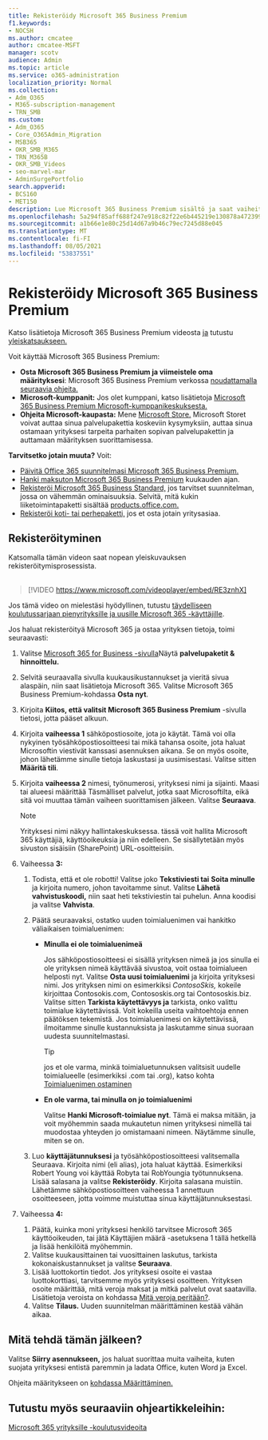 ```yaml
---
title: Rekisteröidy Microsoft 365 Business Premium
f1.keywords:
- NOCSH
ms.author: cmcatee
author: cmcatee-MSFT
manager: scotv
audience: Admin
ms.topic: article
ms.service: o365-administration
localization_priority: Normal
ms.collection:
- Adm_O365
- M365-subscription-management
- TRN_SMB
ms.custom:
- Adm_O365
- Core_O365Admin_Migration
- MSB365
- OKR_SMB_M365
- TRN_M365B
- OKR_SMB_Videos
- seo-marvel-mar
- AdminSurgePortfolio
search.appverid:
- BCS160
- MET150
description: Lue Microsoft 365 Business Premium sisältö ja saat vaiheittaiset ohjeet rekisteröitymiseen Microsoft 365 Business Premium.
ms.openlocfilehash: 5a294f85aff688f247e918c82f22e6b445219e130878a472399a42cd2cd3e49d
ms.sourcegitcommit: a1b66e1e80c25d14d67a9b46c79ec7245d88e045
ms.translationtype: MT
ms.contentlocale: fi-FI
ms.lasthandoff: 08/05/2021
ms.locfileid: "53837551"
---
```

# <a name="sign-up-for-microsoft-365-business-premium"></a>Rekisteröidy Microsoft 365 Business Premium

Katso lisätietoja Microsoft 365 Business Premium videosta [ja](../business-video/what-is-microsoft-365.md) tutustu [yleiskatsaukseen.](microsoft-365-business-overview.md)

Voit käyttää Microsoft 365 Business Premium:
- **Osta Microsoft 365 Business Premium ja viimeistele oma määrityksesi**: Microsoft 365 Business Premium verkossa [noudattamalla seuraavia ohjeita.](#sign-up-steps)
- **Microsoft-kumppanit:** Jos olet kumppani, katso lisätietoja [Microsoft 365 Business Premium Microsoft-kumppanikeskuksesta.](get-microsoft-365-business.md)
- **Ohjeita Microsoft-kaupasta:** Mene [Microsoft Store.](https://go.microsoft.com/fwlink/?linkid=2109652) Microsoft Storet voivat auttaa sinua palvelupakettia koskeviin kysymyksiin, auttaa sinua ostamaan yrityksesi tarpeita parhaiten sopivan palvelupakettin ja auttamaan määrityksen suorittamisessa.

**Tarvitsetko jotain muuta?** Voit:
- [Päivitä Office 365 suunnitelmasi Microsoft 365 Business Premium.](migrate-to-microsoft-365-business.md)
- [Hanki maksuton Microsoft 365 Business Premium](https://go.microsoft.com/fwlink/p/?linkid=2102309) kuukauden ajan.
- [Rekisteröi Microsoft 365 Business Standard,](https://go.microsoft.com/fwlink/p/?LinkID=510935) jos tarvitset suunnitelman, jossa on vähemmän ominaisuuksia. Selvitä, mitä kukin liiketoimintapaketti sisältää [products.office.com.](https://go.microsoft.com/fwlink/?linkid=2109397)
- [Rekisteröi koti- tai perhepaketti,](https://go.microsoft.com/fwlink/?linkid=2109398) jos et osta jotain yritysasiaa. 

## <a name="sign-up-steps"></a>Rekisteröityminen

Katsomalla tämän videon saat nopean yleiskuvauksen rekisteröitymisprosessista.<br><br>

> [!VIDEO https://www.microsoft.com/videoplayer/embed/RE3znhX] 

Jos tämä video on mielestäsi hyödyllinen, tutustu [täydelliseen koulutussarjaan pienyrityksille ja uusille Microsoft 365 -käyttäjille](https://support.microsoft.com/office/6ab4bbcd-79cf-4000-a0bd-d42ce4d12816).

Jos haluat rekisteröityä Microsoft 365 ja ostaa yrityksen tietoja, toimi seuraavasti:

1. Valitse [Microsoft 365 for Business -sivulla](https://go.microsoft.com/fwlink/?linkid=2109654)Näytä **palvelupaketit & hinnoittelu.** 
2. Selvitä seuraavalla sivulla kuukausikustannukset ja vieritä sivua alaspäin, niin saat lisätietoja Microsoft 365. Valitse Microsoft 365 Business Premium-kohdassa **Osta nyt**.
3. Kirjoita **Kiitos, että valitsit Microsoft 365 Business Premium** -sivulla tietosi, jotta pääset alkuun.
4. Kirjoita **vaiheessa 1** sähköpostiosoite, jota jo käytät. Tämä voi olla nykyinen työsähköpostiosoitteesi tai mikä tahansa osoite, jota haluat Microsoftin viestivät kanssasi asennuksen aikana. Se on myös osoite, johon lähetämme sinulle tietoja laskustasi ja uusimisestasi. Valitse sitten **Määritä tili**.
5. Kirjoita **vaiheessa 2** nimesi, työnumerosi, yrityksesi nimi ja sijainti. Maasi tai alueesi määrittää Täsmälliset palvelut, jotka saat Microsoftilta, eikä sitä voi muuttaa tämän vaiheen suorittamisen jälkeen. Valitse **Seuraava**.
    > [!NOTE]
    > Yrityksesi nimi näkyy hallintakeskuksessa. tässä voit hallita Microsoft 365 käyttäjiä, käyttöoikeuksia ja niin edelleen. Se sisällytetään myös sivuston sisäisiin (SharePoint) URL-osoitteisiin.
6. Vaiheessa **3:**

    1. Todista, että et ole robotti! Valitse joko **Tekstiviesti tai** **Soita minulle** ja kirjoita numero, johon tavoitamme sinut. Valitse **Lähetä vahvistuskoodi,** niin saat heti tekstiviestin tai puhelun. Anna koodisi ja valitse **Vahvista**.
    2. Päätä seuraavaksi, ostatko uuden toimialuenimen vai hankitko väliaikaisen toimialuenimen:

        - **Minulla ei ole toimialuenimeä** 
        
            Jos sähköpostiosoitteesi ei sisällä yrityksen nimeä ja jos sinulla ei ole yrityksen nimeä käyttävää sivustoa, voit ostaa toimialueen helposti nyt. Valitse **Osta uusi toimialuenimi** ja kirjoita yrityksesi nimi. Jos yrityksen nimi on esimerkiksi *ContosoSkis,* kokeile kirjoittaa Contosokis.com, Contososkis.org tai Contososkis.biz. Valitse sitten **Tarkista käytettävyys ja** tarkista, onko valittu toimialue käytettävissä. Voit kokeilla useita vaihtoehtoja ennen päätöksen tekemistä. Jos toimialuenimesi on käytettävissä, ilmoitamme sinulle kustannuksista ja laskutamme sinua suoraan uudesta suunnitelmastasi. 
       
            > [!TIP]
            > jos et ole varma, minkä toimialuetunnuksen valitsisit uudelle toimialueelle (esimerkiksi .com tai .org), katso kohta [Toimialuenimen ostaminen](../admin/get-help-with-domains/buy-a-domain-name.md)
        
        - **En ole varma, tai minulla on jo toimialuenimi** 
        
             Valitse **Hanki Microsoft-toimialue nyt**. Tämä ei maksa mitään, ja voit myöhemmin saada mukautetun nimen yrityksesi nimellä tai muodostaa yhteyden jo omistamaani nimeen. Näytämme sinulle, miten se on.

    3. Luo **käyttäjätunnuksesi** ja työsähköpostiosoitteesi valitsemalla Seuraava. Kirjoita nimi (eli alias), jota haluat käyttää. Esimerkiksi Robert Young voi käyttää Robyta tai RobYoungia työtunnuksena. Lisää salasana ja valitse **Rekisteröidy**. Kirjoita salasana muistiin. Lähetämme sähköpostiosoitteen vaiheessa 1 annettuun osoitteeseen, jotta voimme muistuttaa sinua käyttäjätunnuksestasi.
7. Vaiheessa **4:** 

    1. Päätä, kuinka moni yrityksesi henkilö tarvitsee Microsoft 365 käyttöoikeuden,  tai jätä Käyttäjien määrä -asetuksena 1 tällä hetkellä ja lisää henkilöitä myöhemmin. 
    2. Valitse kuukausittainen tai vuosittainen laskutus, tarkista kokonaiskustannukset ja valitse **Seuraava**. 
    3. Lisää luottokortin tiedot. Jos yrityksesi osoite ei vastaa luottokorttiasi, tarvitsemme myös yrityksesi osoitteen. Yrityksen osoite määrittää, mitä veroja maksat ja mitkä palvelut ovat saatavilla. Lisätietoja veroista on kohdassa [Mitä veroja peritään?](../commerce/billing-and-payments/tax-information.md).
    4. Valitse **Tilaus.** Uuden suunnitelman määrittäminen kestää vähän aikaa.

## <a name="whats-next"></a>Mitä tehdä tämän jälkeen?

Valitse **Siirry asennukseen,** jos haluat suorittaa muita vaiheita, kuten suojata yrityksesi entistä paremmin ja ladata Office, kuten Word ja Excel.

Ohjeita määritykseen on [kohdassa Määrittäminen.](set-up.md)

## <a name="see-also"></a>Tutustu myös seuraaviin ohjeartikkeleihin:

[Microsoft 365 yrityksille -koulutusvideoita](../business-video/index.yml)